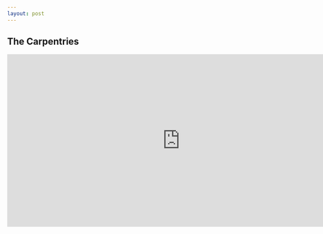 ```yaml
---
layout: post
---
```


## The Carpentries

<iframe width="800" height="400" src="https://datacarpentry.org/lessons/" frameborder="0" allowfullscreen></iframe>
